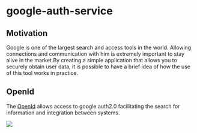 # google-auth-service

## Motivation

Google is one of the largest search and access tools in the world. Allowing connections and communication with him is extremely important to stay alive in the market.By creating a simple application that allows you to securely obtain user data, it is possible to have a brief idea of how the use of this tool works in practice.

## OpenId

The [OpenId](https://openid.net/developers/specs/) allows access to google auth2.0 facilitating the search for information and integration between systems.

 ![](https://i.imgur.com/iuijUyJ.png)
 
 
